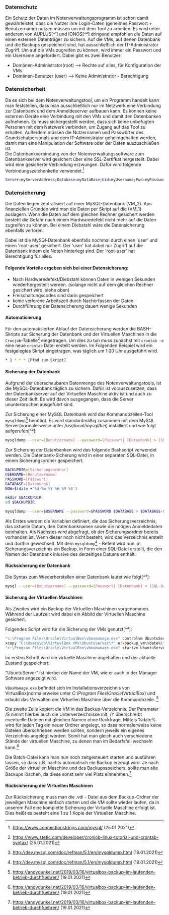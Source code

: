 ### Datenschutz

Ein Schutz der Daten im Notenverwaltungsprogramm ist schon damit gewährleistet, dass die Nutzer ihre Login-Daten (geheimes Passwort + Benutzername) nutzen müssen um mit dem Tool zu arbeiten. Es wird unter anderem von AUPLUS[^¹] und IONOS[^²] dringend empfohlen die Daten auf einen externen Datenträger zu sichern. Auf die VMs, auf denen Datenbank und die Backups gespeichert sind, hat ausschließlich der IT-Administrator Zugriff. Um auf die VMs zugreifen zu können, wird immer ein Passwort und ein Username angefordert. Dabei gibt es zwei Benutzer:

- Domänen-Administrator(root) --> Rechte auf alles, für Konfiguration der VMs 
- Domänen-Benutzer (user) --> Keine Administrator - Berechtigung

### Datensicherheit

Da es sich bei dem Notenverwaltungstool, um ein Programm handelt kann man feststellen, dass man ausschließlich nur im Netzwerk eine Verbindung zur Datenbank und dem Anmeldeserver aufbauen kann. Es können keine externen Geräte eine Verbindung mit den VMs und damit den Datenbanken aufnehmen. Es muss sichergestellt werden, dass sich keine unbefugten Personen mit dem Netzwerk verbinden, um Zugang auf das Tool zu erhalten. Außerdem müssen die Nutzernamen und Passwörter des Grundschulpersonals und dem IT-Administrator geheimgehalten werden, damit man eine Manipulation der Software oder der Daten auszuschließen ist.  
Die Datenbankverbindung von der Notenverwaltungssoftware zum Datenbankserver wird gesichert über eine SSL-Zertifkat hergestellt. Dabei wird eine gesicherte Verbindung erzwungen.
Dafür wird folgende Verbindungszeichenkette verwendet.[^7]
```bash
Server=myServerAddress;Database=myDataBase;Uid=myUsername;Pwd=myPassword;SslMode=Required;
```

### Datensicherung

Die Daten liegen zentralisiert auf einer MySQL-Datenbank (VM_2). Aus finanziellen Gründen wird man die Daten per Skript auf die (VM_1) auslagern. Wenn die Daten auf dem gleichen Rechner gesichert werden besteht die Gefahr nach einem Hardwaredefekt nicht mehr auf die Daten zugreifen zu können. Bei einem Diebstahl wäre die Datensicherung ebenfalls verloren. 

Dabei ist die MySQl-Datenbank ebenfalls nochmal durch einen 'user' und einen 'root-user' gesichert. Der 'user' hat dabei nur Zugriff auf die Datenbank indem die Noten hinterlegt sind. Der 'root-user' hat Berechtigung für alles.

#### Folgende Vorteile ergeben sich bei einer Datensicherung:

- Nach Hardwaredefekt/Diebstahl können Daten in wenigen Sekunden wiederhergestellt werden. (solange nicht auf dem gleichen Rechner gesichert wird, siehe oben)
- Freischaltungscodes sind darin gespeichert
- keine verlorene Arbeitszeit durch Nacherfassen der Daten
- Durchführung der Datensicherung dauert wenige Sekunden

#### Automatisierung
Für den automatisierten Ablauf der Datensicherung werden die BASH-Skripte zur Sicherung der Datenbank und der Virtuellen Maschinen in die `Cronjob`-Tabelle[^6] eingetragen. Um dies zu tun muss zunächst mit `crontab -e` eine neue `crontab` Datei erstellt werden. Im Folgenden Beispiel wird ein festgelegtes Skript eingetragen, was täglich um 1:00 Uhr ausgeführt wird.
```bash
* 1 * * * [Pfad zum Skript]
```

#### Sicherung der Datenbank
Aufgrund der überschaubaren Datenmenge des Notenverwaltungstools, ist die MySQL-Datenbank täglich zu sichern. Dafür ist vorauszusetzen, dass der Datenbankserver auf der Virtuellen Maschine aktiv ist und auch zu dieser Zeit läuft. Es wird davon ausgegangen, dass die Server ununterbrochen ausgeführt sind.

Zur Sicherung einer MySQL Datenbank wird das Kommandozeilen-Tool `mysqldump`[^5] benötigt. 
Es wird standardmäßig zusammen mit dem MySQL Server(normalerweise unter */usr/local/mysql/bin*) installiert und wie folgt aufgerufen[^³]:
```bash
mysqldump --user=[Benutzername] --password=[Passwort] [Datenbank] > [SQL-Datei]
```

Zur Sicherung der Datenbanken wird das folgende Bashscript verwendet werden. Die Datenbank-Sicherung wird in einer separaten SQL-Datei, in einem Sicherungsordner gespeichert.
```bash
BACKUPDIR=[Sicherungsordner]
USERNAME=[Benutzername]
PASSWORD=[Passwort]
DATABASE=[Datenbank]
NOW=$(date +'%d-%m-%Y %H %M %S')

mkdir $BACKUPDIR
cd $BACKUPDIR

mysqldump --user=$USERNAME --password=$PASSWORD $DATABASE > $DATABASE-$NOW.sql
``` 

Als Erstes werden die Variablen definiert, die das Sicherungsverzeichnis, das aktuelle Datum, den Datenbanknamen sowie die nötigen Anmeldedaten beinhalten. Als Nächstes wird abgefragt, ob der Sicherungsordner bereits vorhanden ist. Wenn dieser noch nicht besteht, wird das Verzeichnis erstellt und dorthin gewechselt. Mit dem `mysqldump`[^5] - Befehl wird nun im Sicherungsverzeichnis ein Backup, in Form einer SQL-Datei erstellt, die den Namen der Datenbank inlusive des derzeitiges Datums enthält.

#### Rücksicherung der Datenbank
Die Syntax zum Wiederherstellen einer Datenbank lautet wie folgt[^³]:
``` bash
mysql --user=[Benutzername] --password=[Passwort] [Datenbank] < [SQL-Datei]
``` 


#### Sicherung der Virtuellen Maschinen

Als Zweites wird ein Backup der Virtuellen Maschinen vorgenommen. Während der Laufzeit wird dabei ein Abbild der Virtuellen Maschine gesichert.

Folgendes Script wird für die Sicherung der VMs genutzt[^⁴]:

```bash
"c:\Program Files\Oracle\VirtualBox\vboxmanage.exe" controlvm UbuntuServer savestate
xcopy "C:\Users\da\VirtualBox VMs\UbuntuServer\*" e:\backup_vm\%date%\* /Y /S
"c:\Program Files\Oracle\VirtualBox\vboxmanage.exe" startvm UbuntuServer
```
Im ersten Schritt wird die virtuelle Maschine angehalten und der aktuelle Zustand gespeichert:

“UbuntuServer” ist hierbei der Name der VM, wie er auch in der Manager Software angezeigt wird.

`VBoxManage.exe` befindet sich im Installationsverzeichnis von VirtualBox(normalerweise unter *C:\Program Files\Oracle\VirtualBox*) und erlaubt das Verwalten der Virtuellen Maschine über die Kommandozeile. [^4]

Die zweite Zeile kopiert die VM in das Backup-Verzeichnis. Der Parameter /S nimmt hierbei auch die Unterverzeichnisse mit, /Y überschreibt eventuelle Dateien mit gleichen Namen ohne Rückfrage. Mittels %date% wird für jeden Tag ein neuer Ordner angelegt, so dass normalerweise keine Dateien überschrieben werden sollten, sondern jeweils ein eigenes Verzeichnis angelegt werden. Somit hat man gleich auch verschiedene Stände der virtuellen Maschine, zu denen man im Bedarfsfall wechseln kann.[^4]

Die Batch-Datei kann man nun noch zeitgesteuert starten und ausführen lassen, so dass z.B. nachts automatisch ein Backup erzeugt wird. Je nach Größe der virtuellen Maschine und des Backupsspeichers, sollte man alte Backups löschen, da diese sonst sehr viel Platz einnehmen.[^4]

####  Rücksicherung der Virtuellen Maschinen
Zur Rücksicherung muss man die .vdi - Datei aus dem Backup-Ordner der jeweiligen Maschine einfach starten und die VM sollte wieder laufen, da in unserem Fall eine komplette Sicherung der Virtuelle Maschine erfolgt ist. Dies heißt es besteht eine 1 zu 1 Kopie der Virtuellen Maschine.


[^1]: https://www.auplus.de/faq/artikel/datensicherung-und-ruecksicherung.page202.html (19.01.2021)
[^2]: https://www.ionos.de/digitalguide/server/sicherheit/datensicherung-von-datenbanken/ (19.01.2021)
[^3]: https://dev.mysql.com/doc/refman/8.0/en/mysqldump.html (19.01.2021)
[^4]: https://andydunkel.net/2019/03/16/virtualbox-backup-im-laufenden-betrieb-durchfuehren/ (19.01.2021)
[^5]: http://dev.mysql.com/doc/refman/5.1/en/mysqldump.html (19.01.2021)
[^6]: https://www.stetic.com/developer/cronjob-linux-tutorial-und-crontab-syntax/ (25.01.2021)
[^7]: https://www.connectionstrings.com/mysql/ (25.01.2021)
